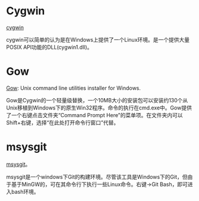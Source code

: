 # Cygwin
[cygwin](http://www.cygwin.com/)

cygwin可以简单的认为是在Windows上提供了一个Linux环境。是一个提供大量POSIX API功能的DLL(cygwin1.dll)。

# Gow
[Gow](https://github.com/bmatzelle/gow): Unix command line utilities installer for Windows.

Gow是Cygwin的一个轻量级替换，一个10MB大小的安装包可以安装约130个从Unix移植到Windows下的原生Win32程序。命令的执行在cmd.exe中。Gow提供了一个右键点击文件夹“Command Prompt Here”的菜单项。在文件夹内可以Shift+右键，选择“在此处打开命令行窗口”代替。

# msysgit
[msysgit](http://msysgit.github.io/)。

msysgit是一个windows下Git的构建环境。尽管该工具是Windows下的Git，但由于基于MinGW的，可在其命令行下执行一些Linux命令。右键->Git Bash，即可进入bash环境。
